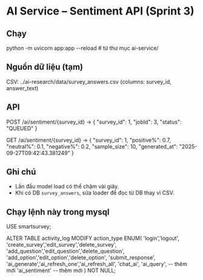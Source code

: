 # AI Service – Sentiment API (Sprint 3)

## Chạy
python -m uvicorn app:app --reload   # từ thư mục ai-service/

## Nguồn dữ liệu (tạm)
CSV: ../ai-research/data/survey_answers.csv  (columns: survey_id, answer_text)

## API
POST /ai/sentiment/{survey_id}
  -> { "survey_id": 1, "jobId": 3, "status": "QUEUED" }

GET  /ai/sentiment/{survey_id}
  -> {
       "survey_id": 1,
       "positive%": 0.7,
       "neutral%": 0.1,
       "negative%": 0.2,
       "sample_size": 10,
       "generated_at": "2025-09-27T09:42:43.381249"
     }

## Ghi chú
- Lần đầu model load có thể chậm vài giây.
- Khi có DB `survey_answers`, sửa loader để đọc từ DB thay vì CSV.

## Chạy lệnh này trong mysql
USE smartsurvey;

ALTER TABLE activity_log
  MODIFY action_type ENUM(
    'login','logout',
    'create_survey','edit_survey','delete_survey',
    'add_question','edit_question','delete_question',
    'add_option','edit_option','delete_option',
    'submit_response',
    'ai_generate','ai_refresh_one','ai_refresh_all',
    'chat_ai',
    'ai_query',      -- thêm mới
    'ai_sentiment'   -- thêm mới
  ) NOT NULL;
